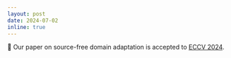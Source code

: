 ```yaml
---
layout: post
date: 2024-07-02
inline: true
---
```

 
📝 Our paper on source-free domain adaptation is accepted to [ECCV 2024]([https://eccv.ecva.net/]).

